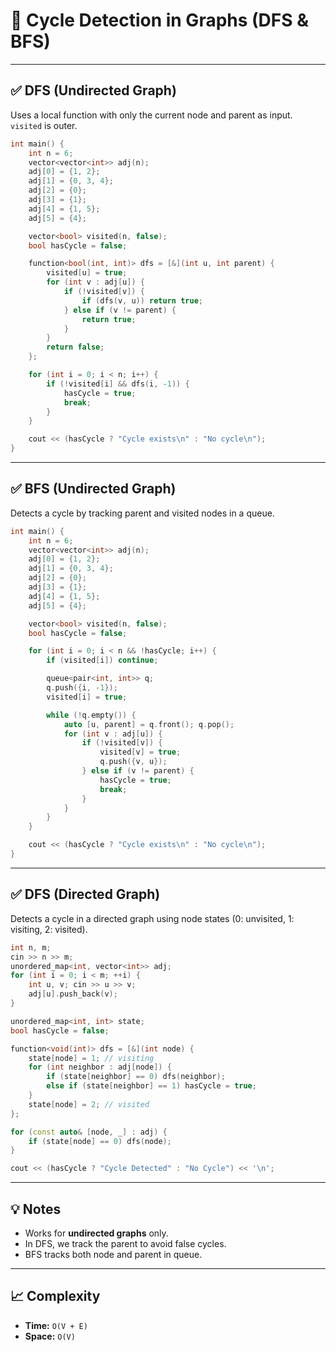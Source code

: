 # 🔁 Cycle Detection in Graphs (DFS & BFS)

---

## ✅ DFS (Undirected Graph)

Uses a local function with only the current node and parent as input. `visited` is outer.

```cpp
int main() {
    int n = 6;
    vector<vector<int>> adj(n);
    adj[0] = {1, 2};
    adj[1] = {0, 3, 4};
    adj[2] = {0};
    adj[3] = {1};
    adj[4] = {1, 5};
    adj[5] = {4};

    vector<bool> visited(n, false);
    bool hasCycle = false;

    function<bool(int, int)> dfs = [&](int u, int parent) {
        visited[u] = true;
        for (int v : adj[u]) {
            if (!visited[v]) {
                if (dfs(v, u)) return true;
            } else if (v != parent) {
                return true;
            }
        }
        return false;
    };

    for (int i = 0; i < n; i++) {
        if (!visited[i] && dfs(i, -1)) {
            hasCycle = true;
            break;
        }
    }

    cout << (hasCycle ? "Cycle exists\n" : "No cycle\n");
}
```

---

## ✅ BFS (Undirected Graph)

Detects a cycle by tracking parent and visited nodes in a queue.

```cpp
int main() {
    int n = 6;
    vector<vector<int>> adj(n);
    adj[0] = {1, 2};
    adj[1] = {0, 3, 4};
    adj[2] = {0};
    adj[3] = {1};
    adj[4] = {1, 5};
    adj[5] = {4};

    vector<bool> visited(n, false);
    bool hasCycle = false;

    for (int i = 0; i < n && !hasCycle; i++) {
        if (visited[i]) continue;

        queue<pair<int, int>> q;
        q.push({i, -1});
        visited[i] = true;

        while (!q.empty()) {
            auto [u, parent] = q.front(); q.pop();
            for (int v : adj[u]) {
                if (!visited[v]) {
                    visited[v] = true;
                    q.push({v, u});
                } else if (v != parent) {
                    hasCycle = true;
                    break;
                }
            }
        }
    }

    cout << (hasCycle ? "Cycle exists\n" : "No cycle\n");
}
```

---

## ✅ DFS (Directed Graph)

Detects a cycle in a directed graph using node states (0: unvisited, 1: visiting, 2: visited).

```cpp
int n, m;
cin >> n >> m;
unordered_map<int, vector<int>> adj;
for (int i = 0; i < m; ++i) {
    int u, v; cin >> u >> v;
    adj[u].push_back(v);
}

unordered_map<int, int> state;
bool hasCycle = false;

function<void(int)> dfs = [&](int node) {
    state[node] = 1; // visiting
    for (int neighbor : adj[node]) {
        if (state[neighbor] == 0) dfs(neighbor);
        else if (state[neighbor] == 1) hasCycle = true;
    }
    state[node] = 2; // visited
};

for (const auto& [node, _] : adj) {
    if (state[node] == 0) dfs(node);
}

cout << (hasCycle ? "Cycle Detected" : "No Cycle") << '\n';
```

---

## 💡 Notes

- Works for **undirected graphs** only.
- In DFS, we track the parent to avoid false cycles.
- BFS tracks both node and parent in queue.

---

## 📈 Complexity

- **Time:** `O(V + E)`
- **Space:** `O(V)` 
